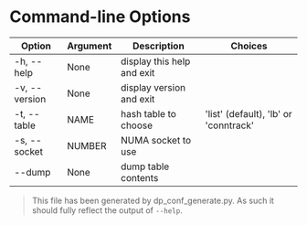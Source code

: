 # Command-line Options

| Option | Argument | Description | Choices |
|--------|----------|-------------|---------|
| -h, --help | None | display this help and exit |  |
| -v, --version | None | display version and exit |  |
| -t, --table | NAME | hash table to choose | 'list' (default), 'lb' or 'conntrack' |
| -s, --socket | NUMBER | NUMA socket to use |  |
| --dump | None | dump table contents |  |

> This file has been generated by dp_conf_generate.py. As such it should fully reflect the output of `--help`.

